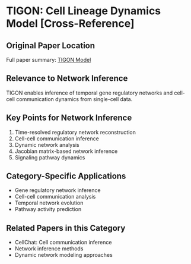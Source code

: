 # TIGON: Cell Lineage Dynamics Model [Cross-Reference]

## Original Paper Location
Full paper summary: [TIGON Model](../../../methodology-and-algorithms/machine-learning-methods/2023-11-TIGON-growth-dynamics-natmachintell.md)

## Relevance to Network Inference
TIGON enables inference of temporal gene regulatory networks and cell-cell communication dynamics from single-cell data.

## Key Points for Network Inference
1. Time-resolved regulatory network reconstruction
2. Cell-cell communication inference
3. Dynamic network analysis
4. Jacobian matrix-based network inference
5. Signaling pathway dynamics

## Category-Specific Applications
- Gene regulatory network inference
- Cell-cell communication analysis
- Temporal network evolution
- Pathway activity prediction

## Related Papers in this Category
- CellChat: Cell communication inference
- Network inference methods
- Dynamic network modeling approaches
